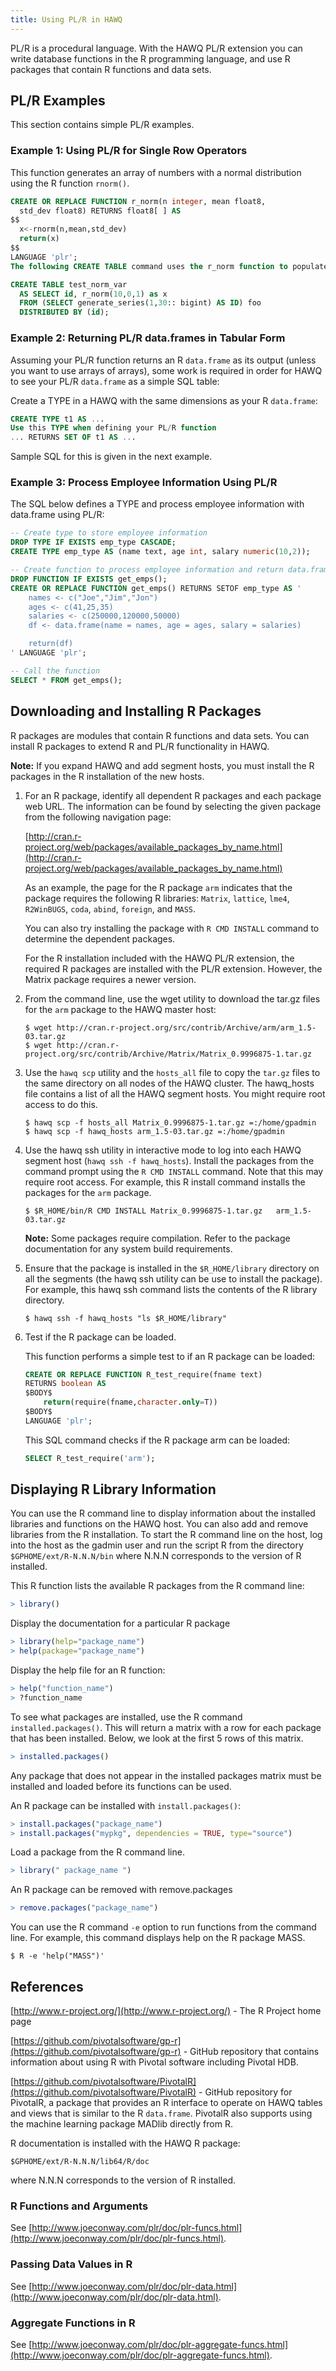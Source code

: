 ```yaml
---
title: Using PL/R in HAWQ
---
```


PL/R is a procedural language. With the HAWQ PL/R extension you can write database functions in the R programming language, and use R packages that contain R functions and data sets.


## PL/R Examples <a id="plrexamples"></a>

This section contains simple PL/R examples.

### Example 1: Using PL/R for Single Row Operators <a id="example1"></a>

This function generates an array of numbers with a normal distribution using the R function `rnorm()`.

```sql
CREATE OR REPLACE FUNCTION r_norm(n integer, mean float8, 
  std_dev float8) RETURNS float8[ ] AS
$$
  x<-rnorm(n,mean,std_dev)
  return(x)
$$
LANGUAGE 'plr';
The following CREATE TABLE command uses the r_norm function to populate the table. The r_norm function creates an array of 10 numbers.

CREATE TABLE test_norm_var
  AS SELECT id, r_norm(10,0,1) as x
  FROM (SELECT generate_series(1,30:: bigint) AS ID) foo
  DISTRIBUTED BY (id);
```

### Example 2: Returning PL/R data.frames in Tabular Form <a id="example2"></a>

Assuming your PL/R function returns an R `data.frame` as its output \(unless you want to use arrays of arrays\), some work is required in order for HAWQ to see your PL/R `data.frame` as a simple SQL table:

Create a TYPE in a HAWQ with the same dimensions as your R `data.frame`:

```sql
CREATE TYPE t1 AS ...
Use this TYPE when defining your PL/R function
... RETURNS SET OF t1 AS ...
```

Sample SQL for this is given in the next example.

### Example 3: Process Employee Information Using PL/R <a id="example3"></a>

The SQL below defines a TYPE and process employee information with data.frame using PL/R:

```sql
-- Create type to store employee information
DROP TYPE IF EXISTS emp_type CASCADE;
CREATE TYPE emp_type AS (name text, age int, salary numeric(10,2));

-- Create function to process employee information and return data.frame
DROP FUNCTION IF EXISTS get_emps();
CREATE OR REPLACE FUNCTION get_emps() RETURNS SETOF emp_type AS '
    names <- c("Joe","Jim","Jon")
    ages <- c(41,25,35)
    salaries <- c(250000,120000,50000)
    df <- data.frame(name = names, age = ages, salary = salaries)

    return(df)
' LANGUAGE 'plr';

-- Call the function
SELECT * FROM get_emps();
```


## Downloading and Installing R Packages <a id="downloadinstallplrlibraries"></a>

R packages are modules that contain R functions and data sets. You can install R packages to extend R and PL/R functionality in HAWQ.

<p class="note"><b>Note:</b> If you expand HAWQ and add segment hosts, you must install the R packages in the R installation of the new hosts.</p>

1. For an R package, identify all dependent R packages and each package web URL. The information can be found by selecting the given package from the following navigation page:

	[http://cran.r-project.org/web/packages/available_packages_by_name.html](http://cran.r-project.org/web/packages/available_packages_by_name.html)

	As an example, the page for the R package `arm` indicates that the package requires the following R libraries: `Matrix`, `lattice`, `lme4`, `R2WinBUGS`, `coda`, `abind`, `foreign`, and `MASS`.
	
	You can also try installing the package with `R CMD INSTALL` command to determine the dependent packages.
	
	For the R installation included with the HAWQ PL/R extension, the required R packages are installed with the PL/R extension. However, the Matrix package requires a newer version.
	
1. From the command line, use the wget utility to download the tar.gz files for the `arm` package to the HAWQ master host:

	```
	$ wget http://cran.r-project.org/src/contrib/Archive/arm/arm_1.5-03.tar.gz
	$ wget http://cran.r-project.org/src/contrib/Archive/Matrix/Matrix_0.9996875-1.tar.gz
	```

1. Use the `hawq scp` utility and the `hosts_all` file to copy the `tar.gz` files to the same directory on all nodes of the HAWQ cluster. The hawq_hosts file contains a list of all the HAWQ segment hosts. You might require root access to do this.

	```
	$ hawq scp -f hosts_all Matrix_0.9996875-1.tar.gz =:/home/gpadmin 
	$ hawq scp -f hawq_hosts arm_1.5-03.tar.gz =:/home/gpadmin
	```

1. Use the hawq ssh utility in interactive mode to log into each HAWQ segment host (`hawq ssh -f hawq_hosts`). Install the packages from the command prompt using the `R CMD INSTALL` command. Note that this may require root access. For example, this R install command installs the packages for the `arm` package.

	```
	$ $R_HOME/bin/R CMD INSTALL Matrix_0.9996875-1.tar.gz   arm_1.5-03.tar.gz
	```
	<p class="note"><strong>Note:</strong> Some packages require compilation. Refer to the package documentation for any system build requirements.</p>

1. Ensure that the package is installed in the `$R_HOME/library` directory on all the segments (the hawq ssh utility can be use to install the package). For example, this hawq ssh command lists the contents of the R library directory.

	```
	$ hawq ssh -f hawq_hosts "ls $R_HOME/library"
	```
	
1. Test if the R package can be loaded.

	This function performs a simple test to if an R package can be loaded:
	
	```sql
	CREATE OR REPLACE FUNCTION R_test_require(fname text)
	RETURNS boolean AS
	$BODY$
    	return(require(fname,character.only=T))
	$BODY$
	LANGUAGE 'plr';
	```

	This SQL command checks if the R package arm can be loaded:
	
	```sql
	SELECT R_test_require('arm');
	```

## Displaying R Library Information <a id="rlibrarydisplay"></a>

You can use the R command line to display information about the installed libraries and functions on the HAWQ host. You can also add and remove libraries from the R installation. To start the R command line on the host, log into the host as the gadmin user and run the script R from the directory `$GPHOME/ext/R-N.N.N/bin` where N.N.N corresponds to the version of R installed.

This R function lists the available R packages from the R command line:

```r
> library()
```

Display the documentation for a particular R package

```r
> library(help="package_name")
> help(package="package_name")
```

Display the help file for an R function:

```r
> help("function_name")
> ?function_name
```

To see what packages are installed, use the R command `installed.packages()`. This will return a matrix with a row for each package that has been installed. Below, we look at the first 5 rows of this matrix.

```r
> installed.packages()
```

Any package that does not appear in the installed packages matrix must be installed and loaded before its functions can be used.

An R package can be installed with `install.packages()`:

```r
> install.packages("package_name") 
> install.packages("mypkg", dependencies = TRUE, type="source")
```

Load a package from the R command line.

```r
> library(" package_name ") 
```
An R package can be removed with remove.packages

```r
> remove.packages("package_name")
```

You can use the R command `-e` option to run functions from the command line. For example, this command displays help on the R package MASS.

```shell
$ R -e 'help("MASS")'
```

## References <a id="plrreferences"></a>

[http://www.r-project.org/](http://www.r-project.org/) - The R Project home page

[https://github.com/pivotalsoftware/gp-r](https://github.com/pivotalsoftware/gp-r) - GitHub repository that contains information about using R with Pivotal software including Pivotal HDB.

[https://github.com/pivotalsoftware/PivotalR](https://github.com/pivotalsoftware/PivotalR) - GitHub repository for PivotalR, a package that provides an R interface to operate on HAWQ tables and views that is similar to the R `data.frame`. PivotalR also supports using the machine learning package MADlib directly from R.

R documentation is installed with the HAWQ R package:

```shell
$GPHOME/ext/R-N.N.N/lib64/R/doc
```

where N.N.N corresponds to the version of R installed.

### R Functions and Arguments <a id="rfunctions"></a>

See [http://www.joeconway.com/plr/doc/plr-funcs.html](http://www.joeconway.com/plr/doc/plr-funcs.html).

### Passing Data Values in R <a id="passdatavalues"></a>

See [http://www.joeconway.com/plr/doc/plr-data.html](http://www.joeconway.com/plr/doc/plr-data.html).

### Aggregate Functions in R <a id="aggregatefunctions"></a>

See [http://www.joeconway.com/plr/doc/plr-aggregate-funcs.html](http://www.joeconway.com/plr/doc/plr-aggregate-funcs.html).


